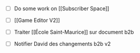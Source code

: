 - [ ] Do some work on [[Subscriber Space]]
- [ ] [[Game Editor V2]]
- [ ] Traiter [[École Saint-Maurice]] sur document b2b
- [ ] Notifier David des changements b2b v2



